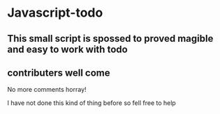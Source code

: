 # Javascript-todo

## This small script is spossed to proved magible and easy to work with todo

## contributers well come

No more comments horray!

I have not done this kind of thing before so fell free to help
